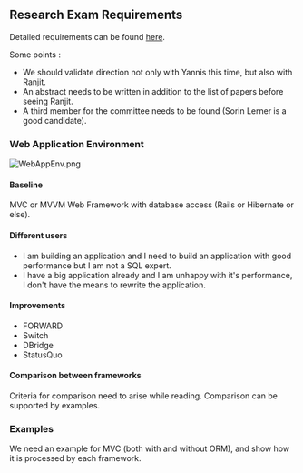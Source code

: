 ## Research Exam Requirements

Detailed requirements can be found [here](http://www.cse.ucsd.edu/node/215). 

Some points :

 - We should validate direction not only with Yannis this time, but also with Ranjit. 
 - An abstract needs to be written in addition to the list of papers before seeing Ranjit.
 - A third member for the committee needs to be found (Sorin Lerner is a good candidate).


### Web Application Environment


![WebAppEnv.png](WebAppEnv.png)

#### Baseline

MVC or MVVM Web Framework with database access (Rails or Hibernate or else).

#### Different users

 - I am building an application and I need to build an application with good performance but I am not a SQL expert.
 - I have a big application already and I am unhappy with it's performance, I don't have the means to rewrite the application.

#### Improvements

 - FORWARD
 - Switch
 - DBridge
 - StatusQuo

#### Comparison between frameworks

Criteria for comparison need to arise while reading. Comparison can be supported by examples.

### Examples

We need an example for MVC (both with and without ORM), and show how it is processed by each framework. 